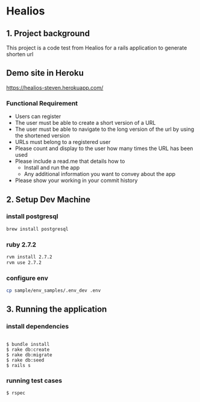 # Healios

## 1. Project background

This project is a code test from Healios for a rails application to generate shorten url


## Demo site in Heroku

https://healios-steven.herokuapp.com/

### Functional Requirement

- Users can register
- The user must be able to create a short version of a URL
- The user must be able to navigate to the long version of the url by using the shortened version
- URLs must belong to a registered user
- Please count and display to the user how many times the URL has been used
- Please include a read.me that details how to
  - Install and run the app
  - Any additional information you want to convey about the app
- Please show your working in your commit history


## 2. Setup Dev Machine

### install postgresql

```bash
brew install postgresql
```

### ruby 2.7.2

```bash
rvm install 2.7.2
rvm use 2.7.2
```

### configure env

```bash
cp sample/env_samples/.env_dev .env
```

## 3. Running the application

### install dependencies

```

$ bundle install
$ rake db:create
$ rake db:migrate
$ rake db:seed
$ rails s
```

### running test cases

```
$ rspec
```
